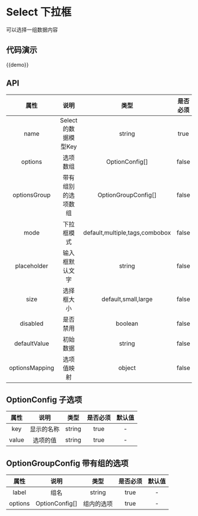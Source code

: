 # Select 下拉框

可以选择一组数据内容

## 代码演示

{{demo}}

## API
|         属性          |                说明                |                    类型                    |  是否必须 | 默认值   |
| :-----------------: | :------------------------------: | :--------------------------------------: | :-----: | :-----: | 
| name | Select的数据模型Key | string | true | - |
| options | 选项数组 | OptionConfig[] | false | - |
| optionsGroup | 带有组别的选项数组 | OptionGroupConfig[] | false | - |
| mode | 下拉框模式 | default,multiple,tags,combobox | false | default | 
| placeholder | 输入框默认文字 | string | false | - |
| size | 选择框大小 | default,small,large | false | default |
| disabled | 是否禁用 | boolean | false | false |
| defaultValue | 初始数据 | string | false | - |
| optionsMapping | 选项值映射 | object | false | - |


## OptionConfig 子选项
|         属性          |                说明                |                    类型                    |  是否必须 | 默认值   |
| :-----------------: | :------------------------------: | :--------------------------------------: | :-----: | :-----: |
| key | 显示的名称 | string | true | - |
| value | 选项的值 | string | true | - | 

## OptionGroupConfig 带有组的选项 
|         属性          |                说明                |                    类型                    |  是否必须 | 默认值   |
| :-----------------: | :------------------------------: | :--------------------------------------: | :-----: | :-----: |
| label| 组名 | string | true | - |
| options | OptionConfig[]  | 组内的选项 | true | - |

